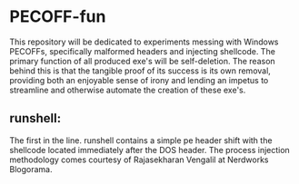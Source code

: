 # PECOFF-fun
This repository will be dedicated to experiments messing with Windows PECOFFs, specifically malformed headers and injecting shellcode.  The primary function of all produced exe's will be self-deletion.  The reason behind this is that the tangible proof of its success is its own removal, providing both an enjoyable sense of irony and lending an impetus to streamline and otherwise automate the creation of these exe's.

## runshell:

The first in the line.  runshell contains a simple pe header shift with the shellcode located immediately after the DOS header.  The process injection methodology comes courtesy of Rajasekharan Vengalil at Nerdworks Blogorama.
